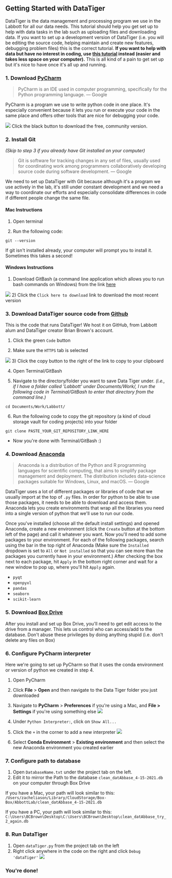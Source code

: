 ## Getting Started with DataTiger
DataTiger is the data management and processing program we use in the Labbott for all our data needs. This tutorial should help you get set up to help with data tasks in the lab such as uploading files and downloading data. If you want to set up a development version of DataTiger (i.e. you will be editing the source code, helping maintain and create new features, debugging problem files) this is the correct tutorial. **If you want to help with data but have no interest in coding, use [this tutorial](HIDE_datatiger_setup) instead (easier and takes less space on your computer).** This is all kind of a pain to get set up but it's nice to have once it's all up and running.

### 1. Download [PyCharm](https://www.jetbrains.com/pycharm/download/)
> PyCharm is an IDE used in computer programming, specifically for the Python programming language.
— Google

PyCharm is a program we use to write python code in one place. It's especially convenient because it lets you run or execute your code in the same place and offers other tools that are nice for debugging your code.

![](/images/screenshots/Screen%20Shot%202022-01-26%20at%2011.40.03%20AM.png)
Click the black button to download the free, community version. 
### 2. Install Git 
_(Skip to step 3 if you already have Git installed on your computer)_
> Git is software for tracking changes in any set of files, usually used for coordinating work among programmers collaboratively developing source code during software development. 
> — Google

We need to set up DataTiger with Git because although it's a program we use actively in the lab, it's still under constant development and we need a way to coordinate our efforts and especially consolidate differences in code if different people change the same file. 

#### Mac Instructions
1) Open terminal

2) Run the following code:

```console
git --version
 ```
If git isn't installed already, your computer will prompt you to install it. Sometimes this takes a second! 

#### Windows Instructions
1) Download GitBash (a command line application which allows you to run bash commands on Windows) from the link [here](https://git-scm.com/download/win)

![](/images/screenshots/Screen%20Shot%202022-01-26%20at%2011.40.43%20AM.png)
2) Click the `Click here to download` link to download the most recent version

### 3. Download DataTiger source code from [Github](https://github.com/Populustremuloides/DataTiger2)
This is the code that runs DataTiger! We host it on GitHub, from Labbott alum and DataTiger creator Brian Brown's account.

1) Click the green `Code` button 

2) Make sure the `HTTPS` tab is selected

![](/images/screenshots/Screen%20Shot%202022-01-26%20at%2011.41.03%20AM.png)
3) Click the copy button to the right of the link to copy to your clipboard

4) Open Terminal/GitBash

5) Navigate to the directory/folder you want to save Data Tiger under. _(i.e., if I have a folder called 'Labbott' under Documents/Work/, I run the following code in Terminal/GitBash to enter that directory from the command line.)_
	
```console
cd Documents/Work/Labbott/
```
	
6) Run the following code to copy the git repository (a kind of cloud storage vault for coding projects) into your folder

```console
git clone PASTE_YOUR_GIT_REPOSITORY_LINK_HERE
```
- Now you're done with Terminal/GitBash :)
### 4. Download [Anaconda](https://www.anaconda.com/products/individual)
> Anaconda is a distribution of the Python and R programming languages for scientific computing, that aims to simplify package management and deployment. The distribution includes data-science packages suitable for Windows, Linux, and macOS.
> — Google

DataTiger uses a lot of different packages or libraries of code that we usually import at the top of `.py` files. In order for python to be able to use those packages, it needs to be able to download and access them. Anaconda lets you create environments that wrap all the libraries you need into a single version of python that we'll use to run our code.

Once you've installed (choose all the default install settings) and opened Anaconda, create a new environment (click the `Create` button at the bottom left of the page) and call it whatever you want. Now you'll need to add some packages to your environment. For each of the following packages, search using the bar in the top right of Anaconda (Make sure the `Installed` dropdown is set to `All` or `Not installed` so that you can see more than the packages you currently have in your environment.) After checking the box next to each package, hit `Apply` in the bottom right corner and wait for a new window to pop up, where you'll hit `Apply` again.

- `pyqt`
- `openpyxl`
- `pandas`
- `seaborn`
- `scikit-learn`

### 5. Download [Box Drive](https://www.box.com/resources/downloads) 
After you install and set up Box Drive, you'll need to get edit access to the drive from a manager. This lets us control who can access/add to the database. Don't abuse these privileges by doing anything stupid (i.e. don't delete any files on Box)

### 6. Configure PyCharm interpreter
Here we're going to set up PyCharm so that it uses the conda environment or version of python we created in step 4. 
1) Open PyCharm
2) Click **File** > **Open** and then navigate to the Data Tiger folder you just downloaded
3) Navigate to **PyCharm** > **Preferences** if you're using a Mac, and **File > Settings** if you're using something else
![](/images/screenshots/Screen%20Shot%202022-01-26%20at%2011.41.51%20AM.png)
4) Under `Python Interpreter:`, click on `Show All...`
5) Click the `+` in the corner to add a new interpreter 
![](/images/screenshots/Screen%20Shot%202022-01-26%20at%2011.42.28%20AM.png)

6) Select **Conda Environment** > **Existing environment** and then select the new Anaconda environment you created earlier
### 7. Configure path to database
1) Open `DatabaseName.txt` under the project tab on the left.
2) Edit it to mirror the Path to the database `clean_datAbbase_4-15-2021.db` on your computer through Box Drive

If you have a Mac, your path will look similar to this: `/Users/zacheliason/Library/CloudStorage/Box-Box/AbbottLab/clean_datAbbase_4-15-2021.db`

If you have a PC, your path will look similar to this: `C:\Users\BCBrown\Desktop\C:\Users\BCBrown\Desktop\clean_datAbbase_try_2_again.db`

### 8. Run DataTiger
1) Open `dataTiger.py` from the project tab on the left
2) Right click anywhere in the code on the right and click `Debug 'dataTiger'`
![](/images/screenshots/Screen%20Shot%202022-01-26%20at%2011.42.55%20AM.png)

### You're done! 